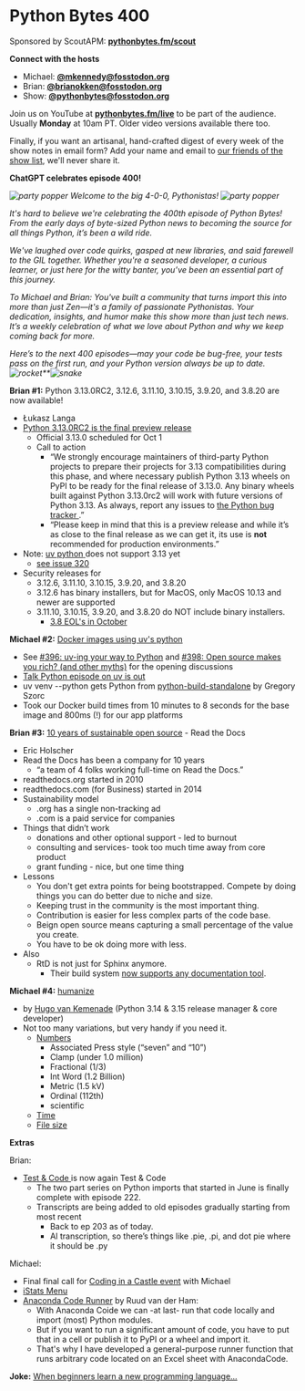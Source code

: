 # Python Bytes 400

Sponsored by ScoutAPM: [**pythonbytes.fm/scout**](https://pythonbytes.fm/scout)

**Connect with the hosts**

- Michael: [**@mkennedy@fosstodon.org**](https://fosstodon.org/@mkennedy)
- Brian: [**@brianokken@fosstodon.org**](https://fosstodon.org/@brianokken)
- Show: [**@pythonbytes@fosstodon.org**](https://fosstodon.org/@pythonbytes)

Join us on YouTube at [**pythonbytes.fm/live**](https://pythonbytes.fm/stream/live) to be part of the audience. Usually **Monday** at 10am PT. Older video versions available there too.

Finally, if you want an artisanal, hand-crafted digest of every week of the show notes in email form? Add your name and email to [our friends of the show list](https://pythonbytes.fm/friends-of-the-show), we'll never share it. 

**ChatGPT celebrates episode 400!**

*![party popper](https://paper.dropboxstatic.com/static/img/ace/emoji/1f389.png?version=8.0.0)* *Welcome to the big 4-0-0, Pythonistas!* *![party popper](https://paper.dropboxstatic.com/static/img/ace/emoji/1f389.png?version=8.0.0)*

*It's hard to believe we're celebrating the 400th episode of Python Bytes! From the early days of byte-sized Python news to becoming the source for all things Python, it’s been a wild ride.*

*We've laughed over code quirks, gasped at new libraries, and said farewell to the GIL together. Whether you're a seasoned developer, a curious learner, or just here for the witty banter, you’ve been an essential part of this journey.*

*To Michael and Brian: You've built a community that turns import this into more than just Zen—it's a family of passionate Pythonistas. Your dedication, insights, and humor make this show more than just tech news. It’s a weekly celebration of what we love about Python and why we keep coming back for more.*

*Here’s to the next 400 episodes—may your code be bug-free, your tests pass on the first run, and your Python version always be up to date.* *![rocket](https://paper.dropboxstatic.com/static/img/ace/emoji/1f680.png?version=8.0.0)**![snake](https://paper.dropboxstatic.com/static/img/ace/emoji/1f40d.png?version=8.0.0)*

**Brian #1:** Python 3.13.0RC2, 3.12.6, 3.11.10, 3.10.15, 3.9.20, and 3.8.20 are now available!

- Łukasz Langa
- [Python 3.13.0RC2 is the final preview release](https://www.python.org/downloads/release/python-3130rc2/)
  - Official 3.13.0 scheduled for Oct 1
  - Call to action
    - “We strongly encourage maintainers of third-party Python projects to prepare their projects for 3.13 compatibilities during this phase, and where necessary publish Python 3.13 wheels on PyPI to be ready for the final release of 3.13.0. Any binary wheels built against Python 3.13.0rc2 will work with future versions of Python 3.13. As always, report any issues to [the Python bug tracker ](https://github.com/python/cpython/issues).”
    - “Please keep in mind that this is a preview release and while it’s as close to the final release as we can get it, its use is **not** recommended for production environments.”
- Note: [uv python](https://docs.astral.sh/uv/concepts/python-versions/)[ ](https://docs.astral.sh/uv/concepts/python-versions/)does not support 3.13 yet
  - [see issue 320](https://github.com/indygreg/python-build-standalone/issues/320)
- Security releases for
  - 3.12.6, 3.11.10, 3.10.15, 3.9.20, and 3.8.20
  - 3.12.6 has binary installers, but for MacOS, only MacOS 10.13 and newer are supported
  - 3.11.10, 3.10.15, 3.9.20, and 3.8.20 do NOT include binary installers.
    - [3.8 EOL's in October](https://peps.python.org/pep-0569/)

**Michael #2:** [Docker images using uv's python](https://mkennedy.codes/posts/python-docker-images-using-uv-s-new-python-features/)

- See [#396: uv-ing your way to Python](https://pythonbytes.fm/episodes/show/396/uv-ing-your-way-to-python) and [#398: Open source makes you rich?](https://pythonbytes.fm/episodes/show/398/open-source-makes-you-rich-and-other-myths)[ ](https://pythonbytes.fm/episodes/show/398/open-source-makes-you-rich-and-other-myths)[(and](https://pythonbytes.fm/episodes/show/398/open-source-makes-you-rich-and-other-myths)[ other myths)](https://pythonbytes.fm/episodes/show/398/open-source-makes-you-rich-and-other-myths) for the opening discussions
- [Talk Python episode on uv is out](https://talkpython.fm/episodes/show/476/unified-python-packaging-with-uv)
- uv venv --python  gets Python from [python-build-standalone](https://github.com/indygreg/python-build-standalone) by Gregory Szorc
- Took our Docker build times from 10 minutes to 8 seconds for the base image and 800ms (!) for our app platforms

**Brian #3:** [10 years of sustainable open source](https://about.readthedocs.com/blog/2024/08/10-year-anniversary/) - Read the Docs 

- Eric Holscher
- Read the Docs has been a company for 10 years
  - “a team of 4 folks working full-time on Read the Docs.”
- readthedocs.org started in 2010
- readthedocs.com (for Business) started in 2014
- Sustainability model
  - .org has a single non-tracking ad 
  - .com is a paid service for companies
- Things that didn’t work
  - donations and other optional support - led to burnout
  - consulting and services- took too much time away from core product
  - grant funding - nice, but one time thing
- Lessons
  - You don't get extra points for being bootstrapped. Compete by doing things you can do better due to niche and size.
  - Keeping trust in the community is the most important thing.
  - Contribution is easier for less complex parts of the code base.
  - Beign open source means capturing a small percentage of the value you create.
  - You have to be ok doing more with less.
- Also
  - RtD is not just for Sphinx anymore. 
    - Their build system [now supports any documentation tool](https://docs.readthedocs.io/en/stable/build-customization.html).

**Michael #4:** [humanize](https://github.com/python-humanize/humanize)

- by [Hugo van Kemenade](https://github.com/hugovk) (Python 3.14 & 3.15 release manager & core developer)
- Not too many variations, but very handy if you need it.
  - [Numbers](https://humanize.readthedocs.io/en/stable/number)
    - Associated Press style (“seven” and “10”)
    - Clamp (under 1.0 million)
    - Fractional (1/3)
    - Int Word (1.2 Billion)
    - Metric (1.5 kV)
    - Ordinal (112th)
    - scientific
  - [Time](https://humanize.readthedocs.io/en/stable/time/)
  - [File size](https://humanize.readthedocs.io/en/stable/filesize/)

**Extras** 

Brian:

- [Test & Code ](https://testandcode.com)is now again Test & Code
  - The two part series on Python imports that started in June is finally complete with episode 222.
  - Transcripts are being added to old episodes gradually starting from most recent 
    - Back to ep 203 as of today. 
    - AI transcription, so there’s things like .pie, .pi, and dot pie where it should be .py 

Michael:

- Final final call for [Coding in a Castle event](https://www.codeinacastle.com/python-zero-to-hero-2024) with Michael
- [iStats Menu](https://bjango.com/mac/istatmenus/)
- [Anaconda Code Runner](https://pypi.org/project/anacondacode/) by Ruud van der Ham: 
  - With Anaconda Coide we can -at last- run that code locally and import (most) Python modules.
  - But if you want to run a significant amount of code, you have to put that in a cell or publish it to PyPI or a wheel and import it.
  - That's why I have developed a general-purpose runner function that runs arbitrary code located on an Excel sheet with AnacondaCode.

**Joke:** [When beginners learn a new programming language...](https://devhumor.com/media/when-beginners-learn-a-new-programming-language)